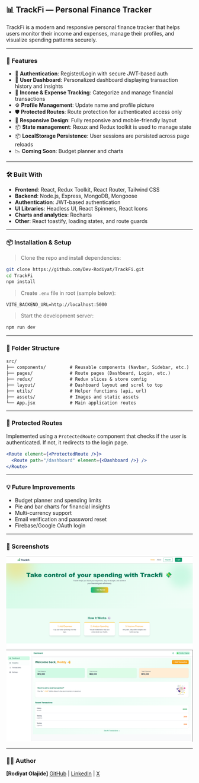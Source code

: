 ## 📊 TrackFi — Personal Finance Tracker

TrackFi is a modern and responsive personal finance tracker that helps users monitor their income and expenses, manage their profiles, and visualize spending patterns securely.

---

### 🚀 Features

* 🔐 **Authentication**: Register/Login with secure JWT-based auth
* 👤 **User Dashboard**: Personalized dashboard displaying transaction history and insights
* 🧮 **Income & Expense Tracking**: Categorize and manage financial transactions
* ⚙️ **Profile Management**: Update name and profile picture
* 🛡️ **Protected Routes**: Route protection for authenticated access only
* 📱 **Responsive Design**: Fully responsive and mobile-friendly layout
* 📦 **State management**: Rexux and Redux toolkit is used to manage state
* 📦 **LocalStorage Persistence**: User sessions are persisted across page reloads
* 📉 **Coming Soon**: Budget planner and charts

---

### 🛠️ Built With

* **Frontend**: React, Redux Toolkit, React Router, Tailwind CSS
* **Backend**: Node.js, Express, MongoDB, Mongoose
* **Authentication**: JWT-based authentication
* **UI Libraries**: Headless UI, React Spinners, React Icons
* **Charts and analytics**: Recharts
* **Other**: React toastify, loading states, and route guards

---

### 📦 Installation & Setup

> Clone the repo and install dependencies:

```bash
git clone https://github.com/Dev-Rodiyat/TrackFi.git
cd TrackFi
npm install
```

> Create `.env` file in root (sample below):

```env
VITE_BACKEND_URL=http://localhost:5000
```

> Start the development server:

```bash
npm run dev
```

---

### 📁 Folder Structure

```
src/
├── components/         # Reusable components (Navbar, Sidebar, etc.)
├── pages/              # Route pages (Dashboard, Login, etc.)
├── redux/              # Redux slices & store config
├── layout/             # Dashboard layout and scrol to top
├── utils/              # Helper functions (api, url)
├── assets/             # Images and static assets
└── App.jsx             # Main application routes
```

---

### 🔐 Protected Routes

Implemented using a `ProtectedRoute` component that checks if the user is authenticated. If not, it redirects to the login page.

```jsx
<Route element={<ProtectedRoute />}>
  <Route path="/dashboard" element={<Dashboard />} />
</Route>
```

---

### 💡 Future Improvements

* Budget planner and spending limits
* Pie and bar charts for financial insights
* Multi-currency support
* Email verification and password reset
* Firebase/Google OAuth login

---

### 📸 Screenshots

![TrackFi Landing Page](image.png) ![TrackFi Dashboard](image-1.png)

---

### 🙋‍♂️ Author

**\[Rodiyat Olajide]**
[GitHub](https://github.com/Dev_Rodiyat) | [LinkedIn](https://www.linkedin.com/in/rodiyat-olajide-71b737329/) | [X](https://x.com/Dev_Rodiyat)
